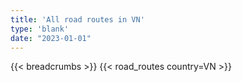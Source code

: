 ```yaml
---
title: 'All road routes in VN'
type: 'blank'
date: "2023-01-01"
---
```


{{< breadcrumbs >}}
{{< road_routes country=VN >}}

